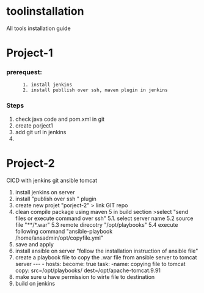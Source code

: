 # toolinstallation
All tools installation guide

# Project-1
  ###   prerequest:
          1. install jenkins
          2. install publlish over ssh, maven plugin in jenkins
 ### Steps
 1. check java code and pom.xml in git
 2. create porject1
 3. add git url in jenkins
 4.

# Project-2
CICD with jenkins git ansible tomcat
1. install jenkins on server 
2. install "publish over ssh " plugin
3. create new projet "porject-2" > link GIT repo
4. clean compile package using maven 
5 in build section >select "send files or execute command over ssh"
     5.1. select server name
     5.2 source file "**/*.war" 
     5.3 remote direcotry "/opt/playbooks" 
     5.4 execute following command  "ansible-playbook /home/ansadmin/opt/copyfile.yml"
6. save and apply 
7. install ansible on server "follow the installation instruction of ansible file"
8. create a playbook file to copy the .war file from ansible server to tomcat server
          ---
          - hosts:
            become: true
            task: 
              -name: copying file to tomcat
               copy: src=/opt/playbooks/ dest=/opt/apache-tomcat.9.91
9. make sure u have permission to wirte file to destination
10. build on jenkins




